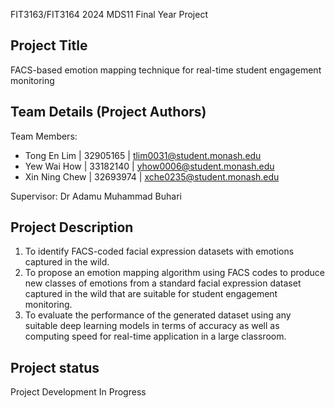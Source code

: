 FIT3163/FIT3164 2024 MDS11 Final Year Project
## Project Title
FACS-based emotion mapping technique for real-time student engagement monitoring 

## Team Details (Project Authors)
Team Members:
* Tong En Lim | 32905165 | tlim0031@student.monash.edu 
* Yew Wai How | 33182140 | yhow0006@student.monash.edu 
* Xin Ning Chew | 32693974 | xche0235@student.monash.edu

Supervisor: Dr Adamu Muhammad Buhari 

## Project Description
1. To identify FACS-coded facial expression datasets with emotions captured in the wild. 
2. To propose an emotion mapping algorithm using FACS codes to produce new classes of 
emotions from a standard facial expression dataset captured in the wild that are suitable for student 
engagement monitoring. 
3. To evaluate the performance of the generated dataset using any suitable deep learning models 
in terms of accuracy as well as computing speed for real-time application in a large classroom. 

## Project status
Project Development In Progress
